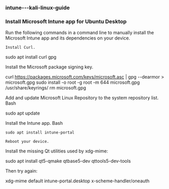 ### intune---kali-linux-guide


### Install Microsoft Intune app for Ubuntu Desktop

Run the following commands in a command line to manually install the Microsoft Intune app and its dependencies on your device.

    Install Curl.
 

sudo apt install curl gpg

Install the Microsoft package signing key.


curl https://packages.microsoft.com/keys/microsoft.asc | gpg --dearmor > microsoft.gpg
sudo install -o root -g root -m 644 microsoft.gpg /usr/share/keyrings/
rm microsoft.gpg

Add and update Microsoft Linux Repository to the system repository list.
Bash

sudo apt update

Install the Intune app.
Bash

    sudo apt install intune-portal

    Reboot your device.

Install the missing Qt utilities used by xdg-mime:

sudo apt install qt5-qmake qtbase5-dev qttools5-dev-tools

Then try again:

xdg-mime default intune-portal.desktop x-scheme-handler/oneauth
